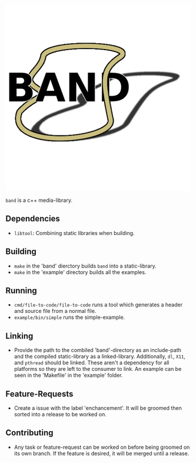 ![band](doc/band.png)

`band` is a c++ media-library.

## Dependencies

* `libtool`: Combining static libraries when building.

## Building

* `make` in the 'band' dierctory builds `band` into a static-library.
* `make` in the 'example' directory builds all the examples.

## Running

* `cmd/file-to-code/file-to-code` runs a tool which generates a header and
  source file from a normal file.
* `example/bin/simple` runs the simple-example.

## Linking

* Provide the path to the combiled 'band'-directory as an include-path and the
  compiled static-library as a linked-library. Additionally, `dl`, `X11`, and
  `pthread` should be linked. These aren't a dependency for all platforms so
  they are left to the consumer to link. An example can be seen in the
  'Makefile' in the 'example' folder.

## Feature-Requests

* Create a issue with the label 'enchancement'. It will be groomed then sorted
  into a release to be worked on.

## Contributing

* Any task or feature-request can be worked on before being groomed on its own
  branch. If the feature is desired, it will be merged until a release.
